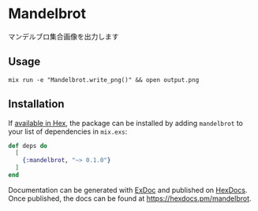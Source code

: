# Mandelbrot

マンデルブロ集合画像を出力します

## Usage
`mix run -e "Mandelbrot.write_png()" && open output.png`

## Installation

If [available in Hex](https://hex.pm/docs/publish), the package can be installed
by adding `mandelbrot` to your list of dependencies in `mix.exs`:

```elixir
def deps do
  [
    {:mandelbrot, "~> 0.1.0"}
  ]
end
```

Documentation can be generated with [ExDoc](https://github.com/elixir-lang/ex_doc)
and published on [HexDocs](https://hexdocs.pm). Once published, the docs can
be found at <https://hexdocs.pm/mandelbrot>.

